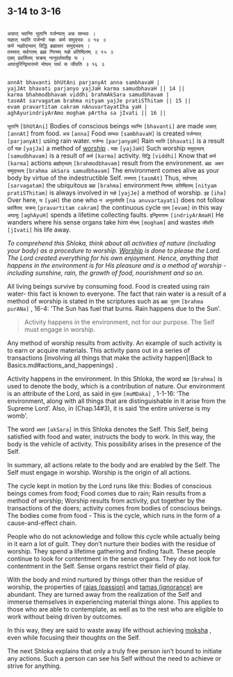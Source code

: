 ## 3-14 to 3-16


```shloka-sa

अन्नात् भवन्ति भूतानि पर्जन्यात् अन्न सम्भवः ।
यज्ञात् भवति पर्जन्यो यज्ञः कर्म समुद्भवः ॥ १४ ॥
कर्म भह्मोद्भवम् विद्धि ब्रह्माक्षर समुद्भवम् ।
तस्मात् सर्वगतम् ब्रह्म नित्यम् यज्ञे प्रतिष्ठितम् ॥ १५ ॥
एवम् प्रवर्तितम् चक्रम् नानुवर्तयतीह यः ।
अघायुरिन्द्रियारामो मोघम् पार्थ स जीवति ॥ १६ ॥

```
```shloka-sa-hk

annAt bhavanti bhUtAni parjanyAt anna sambhavaH |
yajJAt bhavati parjanyo yajJaH karma samudbhavaH || 14 ||
karma bhahmodbhavam viddhi brahmAkSara samudbhavam |
tasmAt sarvagatam brahma nityam yajJe pratiSThitam || 15 ||
evam pravartitam cakram nAnuvartayatIha yaH |
aghAyurindriyArAmo mogham pArtha sa jIvati || 16 ||

```
`भूतानि` `[bhUtAni]` Bodies of conscious beings `भवन्ति` `[bhavanti]` are made `अन्नात्` `[annAt]` from food. `अन्न` `[anna]` Food `सम्भवः` `[sambhavaH]` is created `पर्जन्यात्` `[parjanyAt]` using rain water. `पर्जन्यः` `[parjanyaH]` Rain `भवति` `[bhavati]` is a result of `यज्ञ` `[yajJa]` a method of 
[worship](3-9.md#yajna)
. `यज्ञः` `[yajJaH]` Such worship `समुद्भवम्` `[samudbhavam]` is a result of `कर्म` `[karma]` activity.
`विद्धि` `[viddhi]` Know that `कर्म` `[karma]` actions `ब्रह्मोद्भवम्` `[brahmodbhavam]` result from the environment. `ब्रह्म अक्षर समुद्भवम्` `[brahma akSara samudbhavam]` The environment comes alive as your body by virtue of the indestructible Self. `तस्मात्` `[tasmAt]` Thus, `सर्वगतम्` `[sarvagatam]` the ubiquitous `ब्रह्म` `[brahma]` environment `नित्यम् प्रतिष्ठितम्` `[nityam pratiSThitam]` is always involved in `यज्ञे` `[yajJe]` a method of worship.
`इह` `[iha]` Over here, `यः` `[yaH]` the one who `न अनुवर्तयति` `[na anuvartayati]` does not follow `प्रवर्तितम् चक्रम्` `[pravartitam cakram]` the continuous cycle `एवम्` `[evam]` in this way `अघायुः` `[aghAyuH]` spends a lifetime collecting faults. `इन्द्रियारामः` `[indriyArAmaH]` He wanders where his sense organs take him `मोघम्` `[mogham]` and wastes `जीवति` `[jIvati]` his life away.

_To comprehend this Shloka, think about all activities of nature (including your body) as a procedure to worship. 
[Worship](3-9.md#yajna)
 is done to please the Lord. The Lord created everything for his own enjoyment. Hence, anything that happens in the environment is for His pleasure and is a method of worship - including sunshine, rain, the growth of food, nourishment and so on._

All living beings survive by consuming food. Food is created using rain water- this fact is known to everyone. The fact that rain water is a result of a method of worship is stated in the scriptures such as 
`ब्रह्म पुराण` `[brahma purANa]` , 16-4:
 'The Sun has fuel that burns. Rain happens due to the Sun'. 



<a name='applnote_56'></a>
> Activity happens in the environment, not for our purpose. The Self must engage in worship.



Any method of worship results from activity. An example of such activity is to earn or acquire materials. This activity pans out in a series of transactions 
[involving all things that make the activity happen](Back to Basics.md#actions_and_happenings)
.

Activity happens in the environment. In this Shloka, the word 
`ब्रह्म` `[brahma]`
 is used to denote the body, which is a contribution of nature. Our environment is an attribute of the Lord, as said in 
`मुंडक` `[muMDaka]` , 1-1-16:
 ‘The environment, along with all things that are distinguishable in it arise from the Supreme Lord’. Also, in (Chap.14#3), it is said ‘the entire universe is my womb’. 

The word 
`अक्षर` `[akSara]`
 in this Shloka denotes the Self. This Self, being satisfied with food and water, instructs the body to work. In this way, the body is the vehicle of activity. This possibility arises in the presence of the Self.

In summary, all actions relate to the body and are enabled by the Self. The Self must engage in worship. Worship is the origin of all actions. 

The cycle kept in motion by the Lord runs like this: Bodies of conscious beings comes from food; Food comes due to rain; Rain results from a method of worship; Worship results from activity, put together by the transactions of the doers; activity comes from bodies of conscious beings. The bodies come from food - This is the cycle, which runs in the form of a cause-and-effect chain.

People who do not acknowledge and follow this cycle while actually being in it earn a lot of guilt. They don’t nurture their bodies with the residue of worship. They spend a lifetime gathering and finding fault. These people continue to look for contentment in the sense organs. They do not look for contentment in the Self. Sense organs restrict their field of play. 

With the body and mind nurtured by things other than the residue of worship, the properties of 
[rajas (passion)](14-7.md#rajas)
 and 
[tamas (ignorance)](14-8.md#tamas)
 are abundant. They are turned away from the realization of the Self and immerse themselves in experiencing material things alone. This applies to those who are able to contemplate, as well as to the rest who are eligible to work without being driven by outcomes.

In this way, they are said to waste away life without achieving 
[moksha](Back-to-Basics.md#Moksha)
, even while focusing their thoughts on the Self.

The next Shloka explains that only a truly free person isn’t bound to initiate any actions. Such a person can see his Self without the need to achieve or strive for anything.


